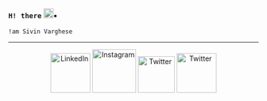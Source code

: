 ### **`H! there`** <img src="https://raw.githubusercontent.com/MartinHeinz/MartinHeinz/master/wave.gif" width="20px">•
`!am Sivin Varghese`

<!--
**iamsivin/iamsivin** is a ✨ _special_ ✨ repository because its `README.md` (this file) appears on your GitHub profile.

Here are some ideas to get you started:

- 🔭 I’m currently working on ...
- 🌱 I’m currently learning ...
- 👯 I’m looking to collaborate on ...
- 🤔 I’m looking for help with ...
- 💬 Ask me about ...
- 📫 How to reach me: ...
- 😄 Pronouns: ...
- ⚡ Fun fact: ...
-->
---
<p align="center">
<a href="https://www.linkedin.com/in/sivin-varghese-021a471a4/" target="_blank"><img alt="LinkedIn" src="https://img.shields.io/badge/LinkedIn-0077B5?style=for-the-badge&logo=linkedin&logoColor=white" width="80px"></a>
<a href="https://www.instagram.com/siv.__in/" target="_blank"><img alt="Instagram" src="https://img.shields.io/badge/Instagram-E4405F?style=for-the-badge&logo=instagram&logoColor=white" width="88px"></a>
<a href="https://twitter.com/sivin_varghese" target="_blank"><img alt="Twitter" src="https://img.shields.io/badge/Twitter-1DA1F2?style=for-the-badge&logo=twitter&logoColor=white" width="74px"></a>
<a href="https://dribbble.com/sivin-git" target="_blank"><img alt="Twitter" src="https://img.shields.io/badge/Dribbble-EA4C89?style=for-the-badge&logo=dribbble&logoColor=white" width="80px"></a>

